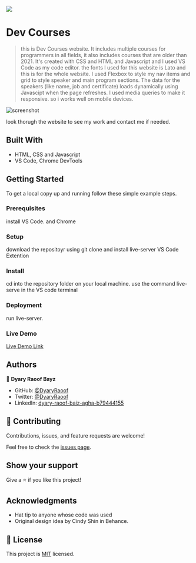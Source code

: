 ![](https://img.shields.io/badge/Microverse-blueviolet)

# Dev Courses

> this is Dev Courses website. It includes multiple courses for programmers in all fields, it also includes courses that are older than 2021. It's created with CSS and HTML and Javascript and I used VS Code as my code editor. the fonts I used for this website is Lato and this is for the whole website. I used Flexbox to style my nav items and grid to style speaker and main program sections. The data for the speakers (like name, job and certificate) loads dynamically using Javascipt when the page refreshes. I used media queries to make it responsive. so i works well on mobile devices.

![screenshot](https://i.imgur.com/C8FcbjY.png)

look thorugh the website to see my work and contact me if needed.

## Built With

- HTML, CSS and Javascript
- VS Code, Chrome DevTools

## Getting Started

To get a local copy up and running follow these simple example steps.

### Prerequisites

install VS Code. and Chrome

### Setup

download the repositoyr using git clone and install live-server VS Code Extention

### Install

cd into the repository folder on your local machine.
use the command live-serve in the VS code terminal

### Deployment

run live-server.

### Live Demo
[Live Demo Link](https://dyaryraoof.github.io/our-courses/)


## Authors

👤 **Dyary Raoof Bayz**

- GitHub: [@DyaryRaoof](https://github.com/DyaryRaoof)
- Twitter: [@DyaryRaoof](https://twitter.com/DyaryRaoof)
- LinkedIn: [dyary-raoof-baiz-agha-b79444155](https://www.linkedin.com/in/dyary-raoof-baiz-agha-b79444155)

## 🤝 Contributing

Contributions, issues, and feature requests are welcome!

Feel free to check the [issues page](https://github.com/DyaryRaoof/our-courses/issues).

## Show your support

Give a ⭐️ if you like this project!

## Acknowledgments

- Hat tip to anyone whose code was used
- Original design idea by Cindy Shin in Behance.

## 📝 License

This project is [MIT](./MIT.md) licensed.

